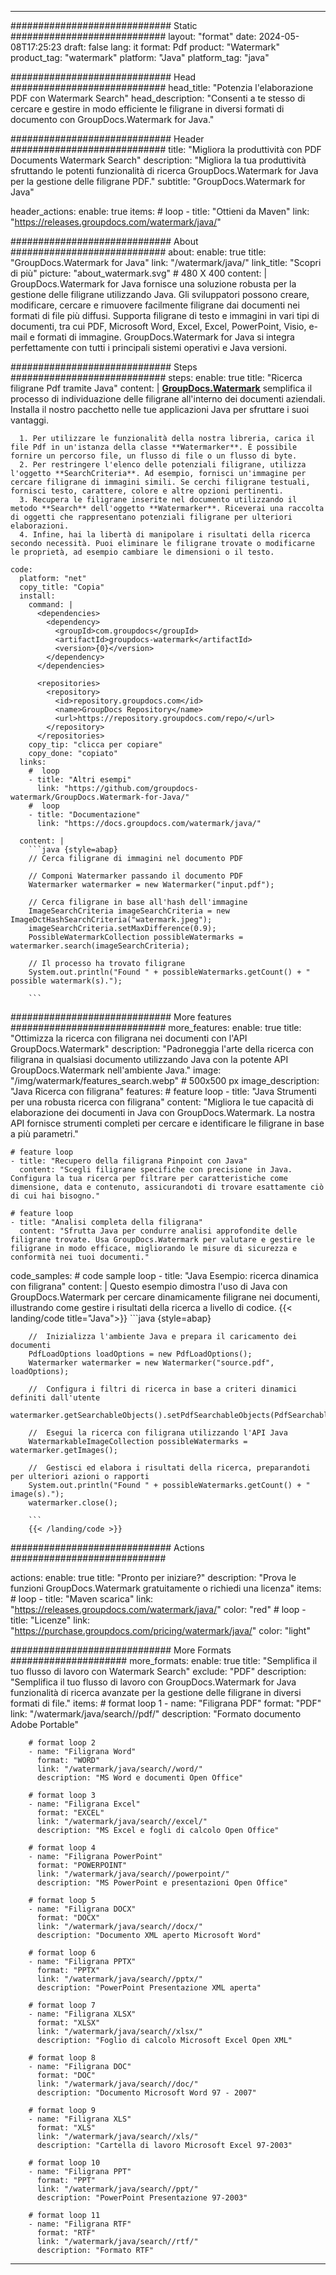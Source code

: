 
---
############################# Static ############################
layout: "format"
date:  2024-05-08T17:25:23
draft: false
lang: it
format: Pdf
product: "Watermark"
product_tag: "watermark"
platform: "Java"
platform_tag: "java"

############################# Head ############################
head_title: "Potenzia l'elaborazione PDF con Watermark Search"
head_description: "Consenti a te stesso di cercare e gestire in modo efficiente le filigrane in diversi formati di documento con GroupDocs.Watermark for Java."

############################# Header ############################
title: "Migliora la produttività con PDF Documents Watermark Search" 
description: "Migliora la tua produttività sfruttando le potenti funzionalità di ricerca GroupDocs.Watermark for Java per la gestione delle filigrane PDF."
subtitle: "GroupDocs.Watermark for Java" 

header_actions:
  enable: true
  items:
    #  loop
    - title: "Ottieni da Maven"
      link: "https://releases.groupdocs.com/watermark/java/"
      
############################# About ############################
about:
    enable: true
    title: "GroupDocs.Watermark for Java"
    link: "/watermark/java/"
    link_title: "Scopri di più"
    picture: "about_watermark.svg" # 480 X 400
    content: |
       GroupDocs.Watermark for Java fornisce una soluzione robusta per la gestione delle filigrane utilizzando Java. Gli sviluppatori possono creare, modificare, cercare e rimuovere facilmente filigrane dai documenti nei formati di file più diffusi. Supporta filigrane di testo e immagini in vari tipi di documenti, tra cui PDF, Microsoft Word, Excel, Excel, PowerPoint, Visio, e-mail e formati di immagine. GroupDocs.Watermark for Java si integra perfettamente con tutti i principali sistemi operativi e Java versioni.

############################# Steps ############################
steps:
    enable: true
    title: "Ricerca filigrane Pdf tramite Java"
    content: |
      **[GroupDocs.Watermark](https://products.groupdocs.com/watermark/java/)** semplifica il processo di individuazione delle filigrane all'interno dei documenti aziendali. Installa il nostro pacchetto nelle tue applicazioni Java per sfruttare i suoi vantaggi.
      
      1. Per utilizzare le funzionalità della nostra libreria, carica il file Pdf in un'istanza della classe **Watermarker**. È possibile fornire un percorso file, un flusso di file o un flusso di byte.
      2. Per restringere l'elenco delle potenziali filigrane, utilizza l'oggetto **SearchCriteria**. Ad esempio, fornisci un'immagine per cercare filigrane di immagini simili. Se cerchi filigrane testuali, fornisci testo, carattere, colore e altre opzioni pertinenti.
      3. Recupera le filigrane inserite nel documento utilizzando il metodo **Search** dell'oggetto **Watermarker**. Riceverai una raccolta di oggetti che rappresentano potenziali filigrane per ulteriori elaborazioni.
      4. Infine, hai la libertà di manipolare i risultati della ricerca secondo necessità. Puoi eliminare le filigrane trovate o modificarne le proprietà, ad esempio cambiare le dimensioni o il testo.
   
    code:
      platform: "net"
      copy_title: "Copia"
      install:
        command: |
          <dependencies>
            <dependency>
              <groupId>com.groupdocs</groupId>
              <artifactId>groupdocs-watermark</artifactId>
              <version>{0}</version>
            </dependency>
          </dependencies>

          <repositories>
            <repository>
              <id>repository.groupdocs.com</id>
              <name>GroupDocs Repository</name>
              <url>https://repository.groupdocs.com/repo/</url>
            </repository>
          </repositories>
        copy_tip: "clicca per copiare"
        copy_done: "copiato"
      links:
        #  loop
        - title: "Altri esempi"
          link: "https://github.com/groupdocs-watermark/GroupDocs.Watermark-for-Java/"
        #  loop
        - title: "Documentazione"
          link: "https://docs.groupdocs.com/watermark/java/"
          
      content: |
        ```java {style=abap}
        // Cerca filigrane di immagini nel documento PDF

        // Componi Watermarker passando il documento PDF
        Watermarker watermarker = new Watermarker("input.pdf");
        
        // Cerca filigrane in base all'hash dell'immagine
        ImageSearchCriteria imageSearchCriteria = new ImageDctHashSearchCriteria("watermark.jpeg");
        imageSearchCriteria.setMaxDifference(0.9);
        PossibleWatermarkCollection possibleWatermarks = watermarker.search(imageSearchCriteria);

        // Il processo ha trovato filigrane
        System.out.println("Found " + possibleWatermarks.getCount() + " possible watermark(s).");
        
        ```          
        
############################# More features ############################
more_features:
  enable: true
  title: "Ottimizza la ricerca con filigrana nei documenti con l'API GroupDocs.Watermark"
  description: "Padroneggia l'arte della ricerca con filigrana in qualsiasi documento utilizzando Java con la potente API GroupDocs.Watermark nell'ambiente Java."
  image: "/img/watermark/features_search.webp" # 500x500 px
  image_description: "Java Ricerca con filigrana"
  features:
    # feature loop
    - title: "Java Strumenti per una robusta ricerca con filigrana"
      content: "Migliora le tue capacità di elaborazione dei documenti in Java con GroupDocs.Watermark. La nostra API fornisce strumenti completi per cercare e identificare le filigrane in base a più parametri."

    # feature loop
    - title: "Recupero della filigrana Pinpoint con Java"
      content: "Scegli filigrane specifiche con precisione in Java. Configura la tua ricerca per filtrare per caratteristiche come dimensione, data e contenuto, assicurandoti di trovare esattamente ciò di cui hai bisogno."

    # feature loop
    - title: "Analisi completa della filigrana"
      content: "Sfrutta Java per condurre analisi approfondite delle filigrane trovate. Usa GroupDocs.Watermark per valutare e gestire le filigrane in modo efficace, migliorando le misure di sicurezza e conformità nei tuoi documenti."
      
  code_samples:
    # code sample loop
    - title: "Java Esempio: ricerca dinamica con filigrana"
      content: |
        Questo esempio dimostra l'uso di Java con GroupDocs.Watermark per cercare dinamicamente filigrane nei documenti, illustrando come gestire i risultati della ricerca a livello di codice.
        {{< landing/code title="Java">}}
        ```java {style=abap}
        
        //  Inizializza l'ambiente Java e prepara il caricamento dei documenti
        PdfLoadOptions loadOptions = new PdfLoadOptions();
        Watermarker watermarker = new Watermarker("source.pdf", loadOptions);

        //  Configura i filtri di ricerca in base a criteri dinamici definiti dall'utente
        watermarker.getSearchableObjects().setPdfSearchableObjects(PdfSearchableObjects.AttachedImages);

        //  Esegui la ricerca con filigrana utilizzando l'API Java
        WatermarkableImageCollection possibleWatermarks = watermarker.getImages();

        //  Gestisci ed elabora i risultati della ricerca, preparandoti per ulteriori azioni o rapporti
        System.out.println("Found " + possibleWatermarks.getCount() + " image(s).");
        watermarker.close();

        ```
        {{< /landing/code >}}


############################# Actions ############################

actions:
  enable: true
  title: "Pronto per iniziare?"
  description: "Prova le funzioni GroupDocs.Watermark gratuitamente o richiedi una licenza"
  items:
    #  loop
    - title: "Maven scarica"
      link: "https://releases.groupdocs.com/watermark/java/"
      color: "red"
        #  loop
    - title: "Licenze"
      link: "https://purchase.groupdocs.com/pricing/watermark/java/"
      color: "light"


############################# More Formats #####################
more_formats:
    enable: true
    title: "Semplifica il tuo flusso di lavoro con Watermark Search"
    exclude: "PDF"
    description: "Semplifica il tuo flusso di lavoro con GroupDocs.Watermark for Java funzionalità di ricerca avanzate per la gestione delle filigrane in diversi formati di file."
    items: 
        # format loop 1
        - name: "Filigrana PDF"
          format: "PDF"
          link: "/watermark/java/search//pdf/"
          description: "Formato documento Adobe Portable"

        # format loop 2
        - name: "Filigrana Word"
          format: "WORD"
          link: "/watermark/java/search//word/"
          description: "MS Word e documenti Open Office"
          
        # format loop 3
        - name: "Filigrana Excel"
          format: "EXCEL"
          link: "/watermark/java/search//excel/"
          description: "MS Excel e fogli di calcolo Open Office"

        # format loop 4
        - name: "Filigrana PowerPoint"
          format: "POWERPOINT"
          link: "/watermark/java/search//powerpoint/"
          description: "MS PowerPoint e presentazioni Open Office"

        # format loop 5
        - name: "Filigrana DOCX"
          format: "DOCX"
          link: "/watermark/java/search//docx/"
          description: "Documento XML aperto Microsoft Word"
          
        # format loop 6
        - name: "Filigrana PPTX"
          format: "PPTX"
          link: "/watermark/java/search//pptx/"
          description: "PowerPoint Presentazione XML aperta"
          
        # format loop 7
        - name: "Filigrana XLSX"
          format: "XLSX"
          link: "/watermark/java/search//xlsx/"
          description: "Foglio di calcolo Microsoft Excel Open XML"

        # format loop 8
        - name: "Filigrana DOC"
          format: "DOC"
          link: "/watermark/java/search//doc/"
          description: "Documento Microsoft Word 97 - 2007"

        # format loop 9
        - name: "Filigrana XLS"
          format: "XLS"
          link: "/watermark/java/search//xls/"
          description: "Cartella di lavoro Microsoft Excel 97-2003"

        # format loop 10
        - name: "Filigrana PPT"
          format: "PPT"
          link: "/watermark/java/search//ppt/"
          description: "PowerPoint Presentazione 97-2003"

        # format loop 11
        - name: "Filigrana RTF"
          format: "RTF"
          link: "/watermark/java/search//rtf/"
          description: "Formato RTF"

---